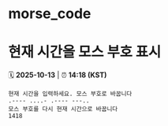 # morse_code
# 현재 시간을 모스 부호 표시
<!-- MORSE_TIME_START -->
🗓️ **2025-10-13** | ⏰ **14:18 (KST)**

```
현재 시간을 입력하세요. 모스 부호로 바꿉니다
.---- ....- .---- ---..
모스 부호를 다시 현재 시간으로 바꿉니다
1418
```
<!-- MORSE_TIME_END -->
